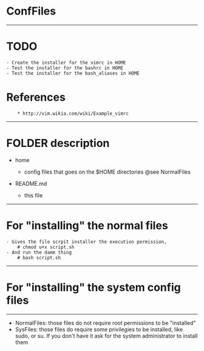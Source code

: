 # ConfFiles

--------------------------------------------------------------------------------

# TODO
	- Create the installer for the vimrc in HOME
	- Test the installer for the bashrc in HOME
	- Test the installer for the bash_aliases in HOME

# References
		* http://vim.wikia.com/wiki/Example_vimrc
		
 --------------------------------------------------------------------------------

# FOLDER description
  - home
    * config files that goes on the $HOME directories
		@see NormalFiles

  - README.md
    * this file

--------------------------------------------------------------------------------

# For "installing" the normal files
	- Gives the file scrpit installer the execution permission,
		# chmod u+x script.sh
	- And run the damm thing
		# bash script.sh

--------------------------------------------------------------------------------

# For "installing" the system config files

--------------------------------------------------------------------------------

* NormalFiles: those files do not require root permissions to be "installed"
* SysFiles: those files do require some privilegies to be installed, like sudo, or su. If you don't have it ask for the system administrator to install them
		
